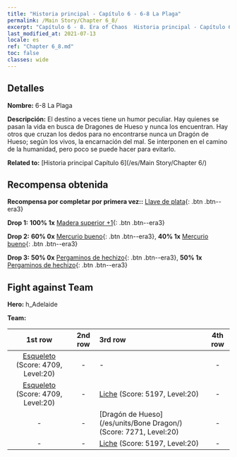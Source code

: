 ```yaml
---
title: "Historia principal - Capítulo 6 - 6-8 La Plaga"
permalink: /Main Story/Chapter 6_8/
excerpt: "Capítulo 6 - 8. Era of Chaos  Historia principal - Capítulo 6_8. 6-8 La Plaga"
last_modified_at: 2021-07-13
locale: es
ref: "Chapter 6_8.md"
toc: false
classes: wide
---
```


## Detalles

 **Nombre:** 6-8 La Plaga

 **Descripción:** El destino a veces tiene un humor peculiar. Hay quienes se pasan la vida en busca de Dragones de Hueso y nunca los encuentran. Hay otros que cruzan los dedos para no encontrarse nunca un Dragón de Hueso; según los vivos, la encarnación del mal. Se interponen en el camino de la humanidad, pero poco se puede hacer para evitarlo.

 **Related to:** [Historia principal Capítulo 6](/es/Main Story/Chapter 6/)

## Recompensa obtenida

 **Recompensa por completar por primera vez::** [Llave de plata](/ItemsES/con_693/){: .btn .btn--era3}

 **Drop 1:** **100% 1x** [Madera superior +1](/ItemsES/mat_20/){: .btn .btn--era3}

 **Drop 2:** **60% 0x** [Mercurio bueno](/ItemsES/mat_14/){: .btn .btn--era3}, **40% 1x** [Mercurio bueno](/ItemsES/mat_14/){: .btn .btn--era3}

 **Drop 3:** **50% 0x** [Pergaminos de hechizo](/ItemsES/con_694/){: .btn .btn--era3}, **50% 1x** [Pergaminos de hechizo](/ItemsES/con_694/){: .btn .btn--era3}


## Fight against Team
 **Hero:** h_Adelaide

 **Team:**


  | 1st row | 2nd row | 3rd row | 4th row |
  |:----:|:----:|:----|:----:|
  | [Esqueleto](/es/units/Skeleton/) (Score: 4709, Level:20)  | - | - | - |
  | [Esqueleto](/es/units/Skeleton/) (Score: 4709, Level:20)  | - | [Liche](/es/units/Lich/) (Score: 5197, Level:20)  | - |
  | - | - | [Dragón de Hueso](/es/units/Bone Dragon/) (Score: 7271, Level:20)  | - |
  | - | - | [Liche](/es/units/Lich/) (Score: 5197, Level:20)  | - |


